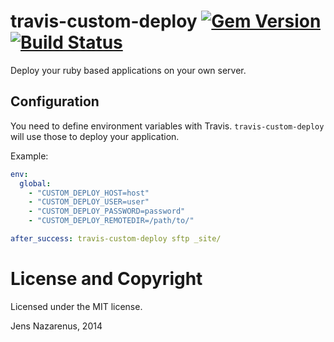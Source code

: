 travis-custom-deploy [![Gem Version](https://badge.fury.io/rb/travis-custom-deploy.png)](http://badge.fury.io/rb/travis-custom-deploy)  [![Build Status](https://travis-ci.org/jens-na/travis-custom-deploy.png?branch=master)](https://travis-ci.org/jens-na/travis-custom-deploy)
====================




Deploy your ruby based applications on your own server.

Configuration
-------------
You need to define environment variables with Travis. `travis-custom-deploy` will use those to 
deploy your application.

Example:
```yml
env:
  global:
    - "CUSTOM_DEPLOY_HOST=host"
    - "CUSTOM_DEPLOY_USER=user"
    - "CUSTOM_DEPLOY_PASSWORD=password"
    - "CUSTOM_DEPLOY_REMOTEDIR=/path/to/"

after_success: travis-custom-deploy sftp _site/
```
License and Copyright
=====================
Licensed under the MIT license. 

Jens Nazarenus, 2014
